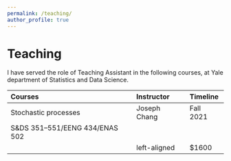 ```yaml
---
permalink: /teaching/
author_profile: true
---
```


Teaching
=========

I have served the role of Teaching Assistant in the following courses, at Yale department of Statistics and Data Science.

| Courses                         |      Instructor      |    Timeline  |
|:--------------------------------|:---------------------|:-------------|
| Stochastic processes            | Joseph Chang         |    Fall 2021 |
| S&DS 351–551/EENG 434/ENAS 502  |                      |              |
|                                 | left-aligned         |        $1600 |
